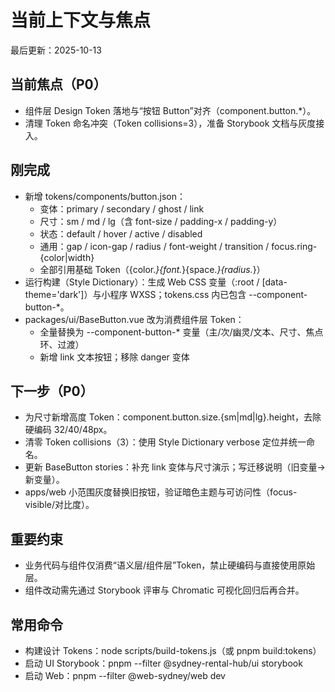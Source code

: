 # 当前上下文与焦点
最后更新：2025-10-13

## 当前焦点（P0）
- 组件层 Design Token 落地与“按钮 Button”对齐（component.button.*）。
- 清理 Token 命名冲突（Token collisions=3），准备 Storybook 文档与灰度接入。

## 刚完成
- 新增 tokens/components/button.json：
  - 变体：primary / secondary / ghost / link
  - 尺寸：sm / md / lg（含 font-size / padding-x / padding-y）
  - 状态：default / hover / active / disabled
  - 通用：gap / icon-gap / radius / font-weight / transition / focus.ring-{color|width}
  - 全部引用基础 Token（{color.*}{font.*}{space.*}{radius.*}）
- 运行构建（Style Dictionary）：生成 Web CSS 变量（:root / [data-theme='dark']）与小程序 WXSS；tokens.css 内已包含 --component-button-*。
- packages/ui/BaseButton.vue 改为消费组件层 Token：
  - 全量替换为 --component-button-* 变量（主/次/幽灵/文本、尺寸、焦点环、过渡）
  - 新增 link 文本按钮；移除 danger 变体

## 下一步（P0）
- 为尺寸新增高度 Token：component.button.size.{sm|md|lg}.height，去除硬编码 32/40/48px。
- 清零 Token collisions（3）：使用 Style Dictionary verbose 定位并统一命名。
- 更新 BaseButton stories：补充 link 变体与尺寸演示；写迁移说明（旧变量→新变量）。
- apps/web 小范围灰度替换旧按钮，验证暗色主题与可访问性（focus-visible/对比度）。

## 重要约束
- 业务代码与组件仅消费“语义层/组件层”Token，禁止硬编码与直接使用原始层。
- 组件改动需先通过 Storybook 评审与 Chromatic 可视化回归后再合并。

## 常用命令
- 构建设计 Tokens：node scripts/build-tokens.js（或 pnpm build:tokens）
- 启动 UI Storybook：pnpm --filter @sydney-rental-hub/ui storybook
- 启动 Web：pnpm --filter @web-sydney/web dev
